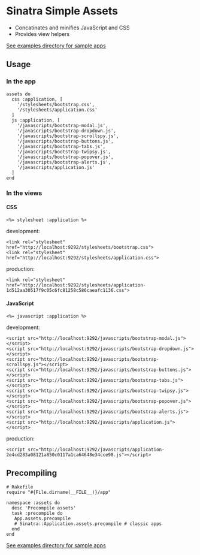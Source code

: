 # Sinatra Simple Assets

* Concatinates and minifies JavaScript and CSS
* Provides view helpers

[See examples directory for sample apps](https://github.com/peteog/sinatra-simple-assets/tree/master/examples)

## Usage

### In the app

    assets do
      css :application, [
        '/stylesheets/bootstrap.css',
        '/stylesheets/application.css'
      ]
      js :application, [
        '/javascripts/bootstrap-modal.js',
        '/javascripts/bootstrap-dropdown.js',
        '/javascripts/bootstrap-scrollspy.js',
        '/javascripts/bootstrap-buttons.js',
        '/javascripts/bootstrap-tabs.js',
        '/javascripts/bootstrap-twipsy.js',
        '/javascripts/bootstrap-popover.js',
        '/javascripts/bootstrap-alerts.js',
        '/javascripts/application.js'
      ]
    end

### In the views

#### CSS

    <%= stylesheet :application %>

development:

    <link rel="stylesheet" href="http://localhost:9292/stylesheets/bootstrap.css">
    <link rel="stylesheet" href="http://localhost:9292/stylesheets/application.css">

production:

    <link rel="stylesheet" href="http://localhost:9292/stylesheets/application-1d512aa30517f9c05c6fc81258c586caeafc1136.css">

#### JavaScript

    <%= javascript :application %>

development:

    <script src="http://localhost:9292/javascripts/bootstrap-modal.js"></script>
    <script src="http://localhost:9292/javascripts/bootstrap-dropdown.js"></script>
    <script src="http://localhost:9292/javascripts/bootstrap-scrollspy.js"></script>
    <script src="http://localhost:9292/javascripts/bootstrap-buttons.js"></script>
    <script src="http://localhost:9292/javascripts/bootstrap-tabs.js"></script>
    <script src="http://localhost:9292/javascripts/bootstrap-twipsy.js"></script>
    <script src="http://localhost:9292/javascripts/bootstrap-popover.js"></script>
    <script src="http://localhost:9292/javascripts/bootstrap-alerts.js"></script>
    <script src="http://localhost:9292/javascripts/application.js"></script>

production:

    <script src="http://localhost:9292/javascripts/application-2e4cd283a08121a850c0117a1ca64648e34cce98.js"></script>

## Precompiling

    # Rakefile
    require "#{File.dirname(__FILE__)}/app"

    namespace :assets do
      desc 'Precompile assets'
      task :precompile do
       App.assets.precompile
       # Sinatra::Application.assets.precompile # classic apps
      end
    end

[See examples directory for sample apps](https://github.com/peteog/sinatra-simple-assets/tree/master/examples)
